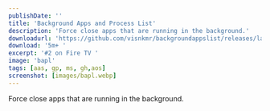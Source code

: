 ```yaml
---
publishDate: ''
title: 'Background Apps and Process List'
description: 'Force close apps that are running in the background.'
downloadurl: 'https://github.com/visnkmr/backgroundappslist/releases/latest/download/app-release.apk'
download: '5m+ '
excerpt: '#2 on Fire TV '
image: 'bapl'
tags: [aas, gp, ms, gh,aos]
screenshot: [images/bapl.webp]
---
```


Force close apps that are running in the background.